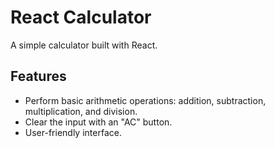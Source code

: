 # React Calculator

A simple calculator built with React.

## Features

- Perform basic arithmetic operations: addition, subtraction, multiplication, and division.
- Clear the input with an "AC" button.
- User-friendly interface.
